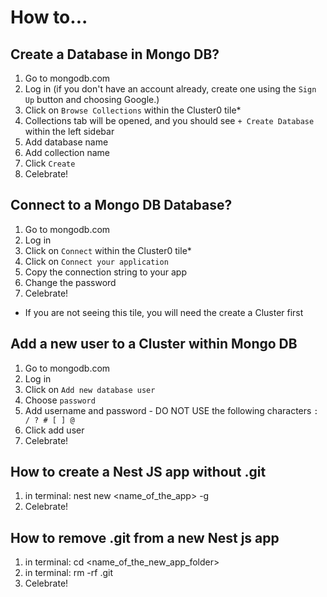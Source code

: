 # How to...

## Create a Database in Mongo DB?

1. Go to mongodb.com
2. Log in (if you don't have an account already, create one using the `Sign Up` button and choosing Google.)
3. Click on `Browse Collections` within the Cluster0 tile\*
4. Collections tab will be opened, and you should see `+ Create Database` within the left sidebar
5. Add database name
6. Add collection name
7. Click `Create`
8. Celebrate!

## Connect to a Mongo DB Database?

1. Go to mongodb.com
2. Log in
3. Click on `Connect` within the Cluster0 tile\*
4. Click on `Connect your application`
5. Copy the connection string to your app
6. Change the password
7. Celebrate!

- If you are not seeing this tile, you will need the create a Cluster first

## Add a new user to a Cluster within Mongo DB

1. Go to mongodb.com
2. Log in
3. Click on `Add new database user`
4. Choose `password`
5. Add username and password - DO NOT USE the following characters `: / ? # [ ] @`
6. Click add user
7. Celebrate!

## How to create a Nest JS app without .git

1. in terminal: nest new <name_of_the_app> -g
2. Celebrate!

## How to remove .git from a new Nest js app

1. in terminal: cd <name_of_the_new_app_folder>
2. in terminal: rm -rf .git
3. Celebrate!
